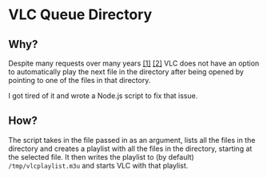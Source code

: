 # VLC Queue Directory

## Why?

Despite many requests over many years [[1]](https://trac.videolan.org/vlc/ticket/2024) [[2]](https://forum.videolan.org/viewtopic.php?t=125327) VLC does not have an option to automatically play the next file in the directory after being opened by pointing to one of the files in that directory.

I got tired of it and wrote a Node.js script to fix that issue.

## How?

The script takes in the file passed in as an argument, lists all the files in the directory and creates a playlist with all the files in the directory, starting at the selected file. It then writes the playlist to (by default) `/tmp/vlcplaylist.m3u` and starts VLC with that playlist.
